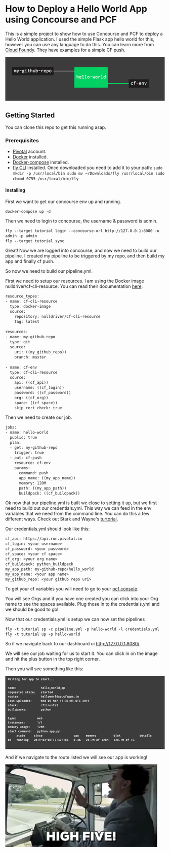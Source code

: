 # How to Deploy a Hello World App using Concourse and PCF

This is a simple project to show how to use Concourse and PCF to deploy a Hello World application.
I used the simple Flask app hello world for this, however you can use any language to do this.
You can learn more from [Cloud Foundy](https://www.cloudfoundry.org/). They have examples for a simple
CF push.

![Pipelines](/images/pipeline.png?raw=true "Pipelines")

## Getting Started

You can clone this repo to get this running asap.

### Prerequisites

- [Pivotal](https://account.run.pivotal.io/z/uaa/sign-up) account.
- [Docker](https://www.docker.com/products/docker-engine) installed.
- [Docker-compose](https://docs.docker.com/compose/install/#install-compose) installed.
- [fly CLI](https://concourse-ci.org/download.html) installed.
    Once downloaded you need to add it to your path:
      ```
      sudo mkdir -p /usr/local/bin
      sudo mv ~/Downloads/fly /usr/local/bin
      sudo chmod 0755 /usr/local/bin/fly
      ```

#### Installing

First we want to get our concourse env up and running.

```
docker-compose up -d
```

Then we need to login to concourse, the username & password is admin.

```
fly --target tutorial login --concourse-url http://127.0.0.1:8080 -u admin -p admin
fly --target tutorial sync
```

Great! Now we are logged into concourse, and now we need to build our pipeline. I created
my pipeline to be triggered by my repo, and then build my app and finally cf push.

So now we need to build our pipeline.yml.

First we need to setup our resources. I am using the Docker image
nulldriver/cf-cli-resource. You can read their documentation [here](https://github.com/nulldriver/cf-cli-resource).

```
resource_types:
- name: cf-cli-resource
  type: docker-image
  source:
    repository: nulldriver/cf-cli-resource
    tag: latest

resources:
- name: my-github-repo
  type: git
  source:
    uri: ((my_github_repo))
    branch: master

- name: cf-env
  type: cf-cli-resource
  source:
    api: ((cf_api))
    username: ((cf_login))
    password: ((cf_password))
    org: ((cf_org))
    space: ((cf_space))
    skip_cert_check: true
```
Then we need to create our job.
```
jobs:
- name: hello-world
  public: true
  plan:
  - get: my-github-repo
    trigger: true
  - put: cf-push
    resource: cf-env
    params:
      command: push
      app_name: ((my_app_name))
      memory: 128M
      path: ((my_app_path))
      buildpack: ((cf_buildpack))
```
Ok now that our pipeline.yml is built we close to setting it up, but we first need
to build out our credentials.yml. This way we can feed in the env variables that we need from the
command line. You can do this a few different ways. Check out Stark and Wayne's [turtorial](https://concoursetutorial.com/).

Our credentials.yml should look like this:

```
cf_api: https://api.run.pivotal.io
cf_login: <your username>
cf_password: <your password>
cf_space: <your cf space>
cf_org: <your org name>
cf_buildpack: python_buildpack
my_app_path: my-github-repo/hello_world
my_app_name: <your app name>
my_github_repo: <your github repo uri>
```

To get your cf variables you will need to go to your [pcf console](https://console.run.pivotal.io/).

You will see Orgs and if you have one created you can click into your Org name to
see the spaces available. Plug those in to the credentials.yml and we should be
good to go!

Now that our credentials.yml is setup we can now set the pipelines

```
fly -t tutorial sp -c pipeline.yml -p hello-world -l credentials.yml
fly -t tutorial up -p hello-world
```

So if we navigate back to our dashboard ui http://127.0.0.1:8080/

We will see our job waiting for us to start it. You can click in on the image
and hit the plus button in the top right corner.

Then you will see something like this:

![App Success!](/images/app_success.png?raw=true "App Success!")

And if we navigate to the route listed we will see our app is working!

![](/images/highfive.gif)
